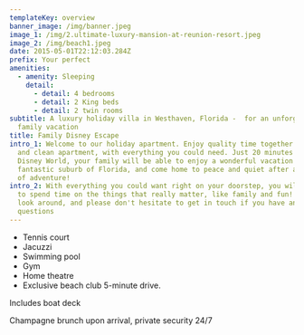 ```yaml
---
templateKey: overview
banner_image: /img/banner.jpeg
image_1: /img/2.ultimate-luxury-mansion-at-reunion-resort.jpeg
image_2: /img/beach1.jpeg
date: 2015-05-01T22:12:03.284Z
prefix: Your perfect
amenities:
  - amenity: Sleeping
    detail:
      - detail: 4 bedrooms
      - detail: 2 King beds
      - detail: 2 twin rooms
subtitle: A luxury holiday villa in Westhaven, Florida -  for an unforgettable
  family vacation
title: Family Disney Escape
intro_1: Welcome to our holiday apartment. Enjoy quality time together in a safe
  and clean apartment, with everything you could need. Just 20 minutes  from
  Disney World, your family will be able to enjoy a wonderful vacation in a
  fantastic suburb of Florida, and come home to peace and quiet after a full day
  of adventure!
intro_2: With everything you could want right on your doorstep, you will be able
  to spend time on the things that really matter, like family and fun! Take a
  look around, and please don't hesitate to get in touch if you have any
  questions
---
```


- Tennis court
- Jacuzzi
- Swimming pool
- Gym
- Home theatre
- Exclusive beach club 5-minute drive.

Includes boat deck

Champagne brunch upon arrival, private security 24/7
